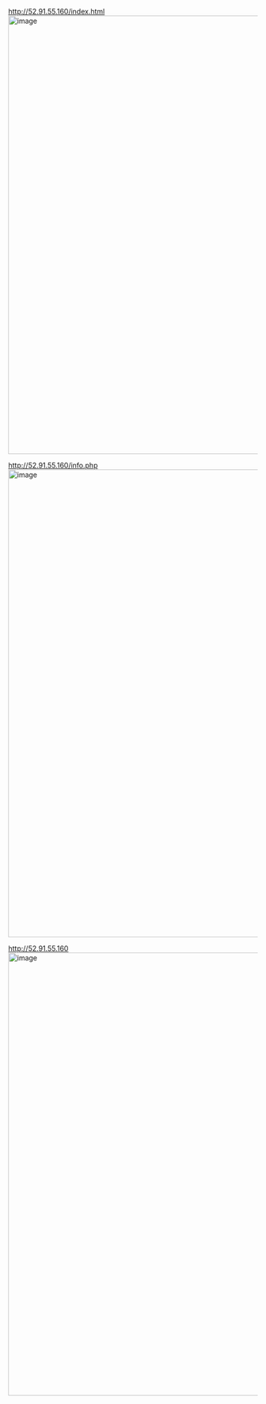 http://52.91.55.160/index.html
<img width="884" alt="image" src="https://github.com/user-attachments/assets/1d70c353-00b2-4d23-9d35-8f0ea668a31a">

http://52.91.55.160/info.php
<img width="943" alt="image" src="https://github.com/user-attachments/assets/dfab03a8-8051-4f2d-804a-968847030533">

http://52.91.55.160
<img width="893" alt="image" src="https://github.com/user-attachments/assets/dc9c4080-ee89-4bad-b6d7-0ed751a9f1e1">
